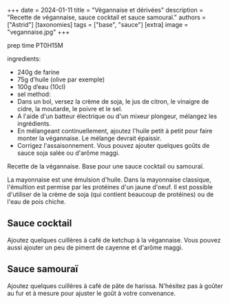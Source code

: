 +++
date = 2024-01-11
title = "Végannaise et dérivées"
description = "Recette de végannaise, sauce cocktail et sauce samouraï."
authors = ["Astrid"]
[taxonomies]
tags = ["base", "sauce"]
[extra]
image = "vegannaise.jpg"
+++

prep time PT0H15M

ingredients:
- 240g de farine
- 75g d’huile (olive par exemple)
- 100g d’eau (10cl)
- sel
method:
- Dans un bol, versez la crème de soja, le jus de citron, le vinaigre de cidre, la moutarde, le poivre et le sel.
- A l'aide d'un batteur électrique ou d'un mixeur plongeur, mélangez les ingrédients.
- En mélangeant continuellement, ajoutez l'huile petit à petit pour faire monter la végannaise. Le mélange devrait épaissir.
- Corrigez l'assaisonnement. Vous pouvez ajouter quelques goûts de sauce soja salée ou d'arôme maggi.

Recette de la végannaise. Base pour une sauce cocktail ou samouraï.

La mayonnaise est une émulsion d'huile. Dans la mayonnaise classique, l'émultion est permise par les protéines d'un jaune d'oeuf. Il est possible d'utiliser de la crème de soja (qui contient beaucoup de protéines) ou de l'eau de pois chiche.

## Sauce cocktail

Ajoutez quelques cuillères à café de ketchup à la végannaise. Vous pouvez aussi ajouter un peu de piment de cayenne et d'arôme maggi.

## Sauce samouraï

Ajoutez quelques cuillères à café de pâte de harissa. N'hésitez pas à goûter au fur et à mesure pour ajuster le goût à votre convenance.